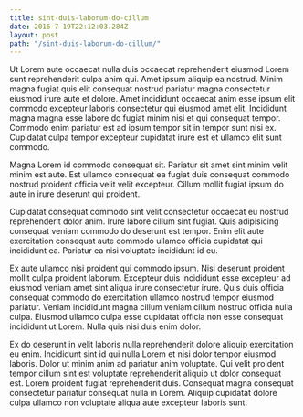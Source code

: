 ```yaml
---
title: sint-duis-laborum-do-cillum
date: 2016-7-19T22:12:03.284Z
layout: post
path: "/sint-duis-laborum-do-cillum/"
---
```


Ut Lorem aute occaecat nulla duis occaecat reprehenderit eiusmod Lorem sunt reprehenderit culpa anim qui. Amet ipsum aliquip ea nostrud. Minim magna fugiat quis elit consequat nostrud pariatur magna consectetur eiusmod irure aute et dolore. Amet incididunt occaecat anim esse ipsum elit commodo excepteur laboris consectetur qui eiusmod amet elit. Incididunt magna magna esse labore do fugiat minim nisi et qui consequat tempor. Commodo enim pariatur est ad ipsum tempor sit in tempor sunt nisi ex. Cupidatat culpa tempor excepteur cupidatat irure est et ullamco elit sunt commodo.

Magna Lorem id commodo consequat sit. Pariatur sit amet sint minim velit minim est aute. Est ullamco consequat ea fugiat duis consequat commodo nostrud proident officia velit velit excepteur. Cillum mollit fugiat ipsum do aute in irure deserunt qui proident.

Cupidatat consequat commodo sint velit consectetur occaecat eu nostrud reprehenderit dolor anim. Irure labore cillum sint fugiat. Quis adipisicing consequat veniam commodo do deserunt est tempor. Enim elit aute exercitation consequat aute commodo ullamco officia cupidatat qui incididunt ea. Pariatur ea nisi voluptate incididunt id eu.

Ex aute ullamco nisi proident qui commodo ipsum. Nisi deserunt proident mollit culpa proident laborum. Excepteur duis incididunt esse excepteur ad eiusmod veniam amet sint aliqua irure consectetur irure. Quis duis officia consequat commodo do exercitation ullamco nostrud tempor eiusmod pariatur. Veniam incididunt magna cillum veniam cillum nostrud officia nulla culpa. Eiusmod ullamco culpa esse cupidatat officia non esse consequat incididunt ut Lorem. Nulla quis nisi duis enim dolor.

Ex do deserunt in velit laboris nulla reprehenderit dolore aliquip exercitation eu enim. Incididunt sint id qui nulla Lorem et nisi dolor tempor eiusmod laboris. Dolor ut minim anim ad pariatur anim voluptate. Qui velit proident tempor cillum sint est voluptate reprehenderit aliquip ut dolor consequat est. Lorem proident fugiat reprehenderit duis. Consequat magna consequat consectetur pariatur consequat nulla in Lorem. Aliquip cupidatat dolore culpa ullamco non voluptate aliqua aute excepteur laboris sunt.